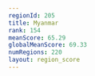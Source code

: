 ```yaml
---
regionId: 205
title: Myanmar
rank: 154
meanScore: 65.29
globalMeanScore: 69.33
numRegions: 220
layout: region_score
---
```


